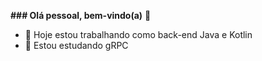 **### Olá pessoal, bem-vindo(a)** 👋

- 🔭 Hoje estou trabalhando como back-end Java e Kotlin
- 🌱 Estou estudando gRPC

